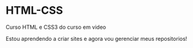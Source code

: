 # HTML-CSS
 Curso HTML e CSS3 do curso em video

Estou aprendendo a criar sites e agora vou gerenciar meus repositorios!